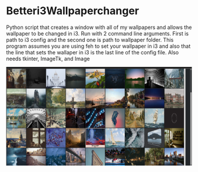 # Betteri3Wallpaperchanger
Python script that creates a window with all of my wallpapers and allows the wallpaper to be changed in i3. Run with 2 command line arguments. First is path to i3 config and the second one is path to wallpaper folder. This program assumes you are using feh to set your wallpaper in i3 and also that the line that sets the wallaper in i3 is the last line of the config file. Also needs tkinter, ImageTk, and Image


![Screenshot](screenshot.png)
